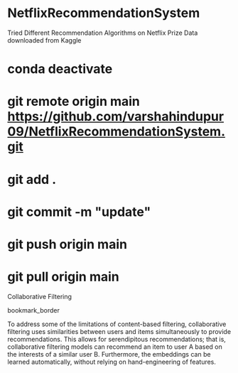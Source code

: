# NetflixRecommendationSystem
Tried Different Recommendation Algorithms on Netflix Prize Data downloaded from Kaggle


# conda deactivate
# git remote origin main https://github.com/varshahindupur09/NetflixRecommendationSystem.git
# git add .
# git commit -m "update" 
# git push origin main
# git pull origin main

Collaborative Filtering

bookmark_border

To address some of the limitations of content-based filtering, collaborative filtering uses similarities between users and items simultaneously to provide recommendations. This allows for serendipitous recommendations; that is, collaborative filtering models can recommend an item to user A based on the interests of a similar user B. Furthermore, the embeddings can be learned automatically, without relying on hand-engineering of features.


